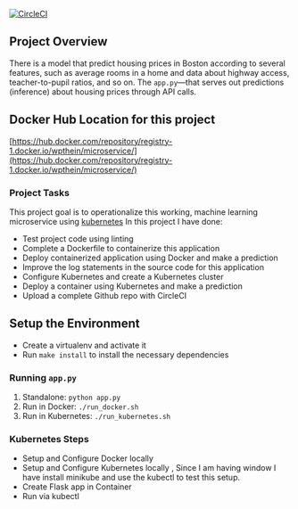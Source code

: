 [![CircleCI](https://app.circleci.com/pipelines/github/winphyo.svg?style=svg)](https://app.circleci.com/pipelines/github/winphyo)

## Project Overview

There is a model that  predict housing prices in Boston according to several features, such as average rooms in a home and data about highway access, teacher-to-pupil ratios, and so on. The `app.py`—that serves out predictions (inference) about housing prices through API calls. 

## Docker Hub Location for this project
[https://hub.docker.com/repository/registry-1.docker.io/wpthein/microservice/](https://hub.docker.com/repository/registry-1.docker.io/wpthein/microservice/)

### Project Tasks

This project goal is to operationalize this working, machine learning microservice using [kubernetes](https://kubernetes.io/) In this project I have done:
* Test  project code using linting
* Complete a Dockerfile to containerize this application
* Deploy  containerized application using Docker and make a prediction
* Improve the log statements in the source code for this application
* Configure Kubernetes and create a Kubernetes cluster
* Deploy a container using Kubernetes and make a prediction
* Upload a complete Github repo with CircleCI 

## Setup the Environment

* Create a virtualenv and activate it
* Run `make install` to install the necessary dependencies

### Running `app.py`

1. Standalone:  `python app.py`
2. Run in Docker:  `./run_docker.sh`
3. Run in Kubernetes:  `./run_kubernetes.sh`

### Kubernetes Steps

* Setup and Configure Docker locally
* Setup and Configure Kubernetes locally , Since I am having window I have install minikube and use the kubectl to test this setup.
* Create Flask app in Container
* Run via kubectl 
